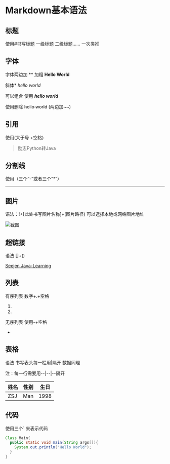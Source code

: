 # Markdown基本语法

## 标题

使用#书写标题 一级标题 二级标题…… 一次类推

## 字体

字体两边加 ** 加粗 **Hello World**

斜体*    *hello world*

可以组合 使用   ***hello world***

使用删除   ~~hello world~~  (两边加~~)



## 引用

使用(大于号 +空格)

> 励志Python转Java



## 分割线

使用（三个“-”或者三个“*”）

---



## 图片

语法：!+[此处书写图片名称]+(图片路径) 可以选择本地或网络图片地址

![截图](https://gimg2.baidu.com/image_search/src=http%3A%2F%2Fc-ssl.duitang.com%2Fuploads%2Fitem%2F202002%2F15%2F20200215103345_cmfdl.jpg&refer=http%3A%2F%2Fc-ssl.duitang.com&app=2002&size=f9999,10000&q=a80&n=0&g=0n&fmt=auto?sec=1651139891&t=4d44f1115e49f3c5db84702a68d57520)



## 超链接

语法 []+()

[Seejen  Java-Learning](https://github.com/Seejen0918/Java-learning)



## 列表

有序列表 数字+.+空格

1. 

2. 

无序列表 使用-+空格

- 



## 表格

语法 书写表头每一栏用|隔开 数据同理 

注：每一行需要用--|--|--隔开

姓名|性别|生日
--|--|--
ZSJ|Man|1998



## 代码

使用三个` 来表示代码

```Java
Class Main{
  public static void main(String args[]){
    System.out.println("Hello World");
  }
}
```

